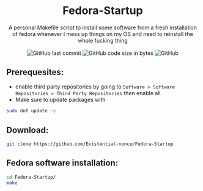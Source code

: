
<h1 align="center">Fedora-Startup</h1>
<p align="center">A personal Makefile script to install some software from a fresh installation of fedora whenever I mess up things on my OS and need to reinstall the whole fucking thing</p>
<p align="center">
    <img alt="GitHub last commit" align="center" src="https://img.shields.io/github/last-commit/existential-nonce/fedora-startup">
    <img alt="GitHub code size in bytes" align="center" src="https://img.shields.io/github/languages/code-size/existential-nonce/fedora-startup">
    <img alt="GitHub" align="center" src="https://img.shields.io/github/license/existential-nonce/fedora-startup">
</p>

## Prerequesites:
- enable third party repositories by going to `Software > Software Repositories > Third Party Repositories` then enable all
- Make sure to update packages with 
```bash
sudo dnf update -y
```

## Download:
```bash
git clone https://github.com/Existential-nonce/Fedora-Startup
```

## Fedora software installation:
```bash 
cd Fedora-Startup/
make
```
